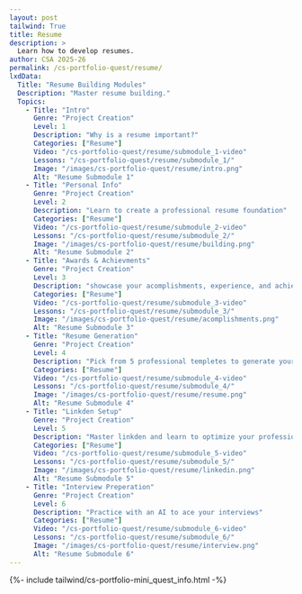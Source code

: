 ```yaml
---
layout: post 
tailwind: True
title: Resume
description: >
  Learn how to develop resumes.
author: CSA 2025-26
permalink: /cs-portfolio-quest/resume/
lxdData:
  Title: "Resume Building Modules"
  Description: "Master resume building."
  Topics:
    - Title: "Intro"
      Genre: "Project Creation"
      Level: 1
      Description: "Why is a resume important?"
      Categories: ["Resume"]
      Video: "/cs-portfolio-quest/resume/submodule_1-video"
      Lessons: "/cs-portfolio-quest/resume/submodule_1/"
      Image: "/images/cs-portfolio-quest/resume/intro.png"
      Alt: "Resume Submodule 1"
    - Title: "Personal Info"
      Genre: "Project Creation"
      Level: 2
      Description: "Learn to create a professional resume foundation"
      Categories: ["Resume"]
      Video: "/cs-portfolio-quest/resume/submodule_2-video"
      Lessons: "/cs-portfolio-quest/resume/submodule_2/"
      Image: "/images/cs-portfolio-quest/resume/building.png"
      Alt: "Resume Submodule 2"
    - Title: "Awards & Achievments"
      Genre: "Project Creation"
      Level: 3
      Description: "showcase your acomplishments, experience, and achievments that will make you stand out"
      Categories: ["Resume"]
      Video: "/cs-portfolio-quest/resume/submodule_3-video"
      Lessons: "/cs-portfolio-quest/resume/submodule_3/"
      Image: "/images/cs-portfolio-quest/resume/acomplishments.png"
      Alt: "Resume Submodule 3"
    - Title: "Resume Generation"
      Genre: "Project Creation"
      Level: 4
      Description: "Pick from 5 professional templetes to generate your resume"
      Categories: ["Resume"]
      Video: "/cs-portfolio-quest/resume/submodule_4-video"
      Lessons: "/cs-portfolio-quest/resume/submodule_4/"
      Image: "/images/cs-portfolio-quest/resume/resume.png"
      Alt: "Resume Submodule 4"
    - Title: "Linkden Setup"
      Genre: "Project Creation"
      Level: 5
      Description: "Master linkden and learn to optimize your professional profile"
      Categories: ["Resume"]
      Video: "/cs-portfolio-quest/resume/submodule_5-video"
      Lessons: "/cs-portfolio-quest/resume/submodule_5/"
      Image: "/images/cs-portfolio-quest/resume/linkedin.png"
      Alt: "Resume Submodule 5"
    - Title: "Interview Preperation"
      Genre: "Project Creation"
      Level: 6
      Description: "Practice with an AI to ace your interviews"
      Categories: ["Resume"]
      Video: "/cs-portfolio-quest/resume/submodule_6-video"
      Lessons: "/cs-portfolio-quest/resume/submodule_6/"
      Image: "/images/cs-portfolio-quest/resume/interview.png"
      Alt: "Resume Submodule 6"
---
```

{%- include tailwind/cs-portfolio-mini_quest_info.html -%}